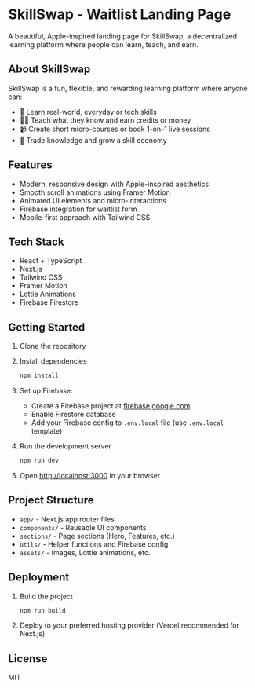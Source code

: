 # SkillSwap - Waitlist Landing Page

A beautiful, Apple-inspired landing page for SkillSwap, a decentralized learning platform where people can learn, teach, and earn.

## About SkillSwap

SkillSwap is a fun, flexible, and rewarding learning platform where anyone can:
- 🧠 Learn real-world, everyday or tech skills
- 👩‍🏫 Teach what they know and earn credits or money
- 📹 Create short micro-courses or book 1-on-1 live sessions
- 🔄 Trade knowledge and grow a skill economy

## Features

- Modern, responsive design with Apple-inspired aesthetics
- Smooth scroll animations using Framer Motion
- Animated UI elements and micro-interactions
- Firebase integration for waitlist form
- Mobile-first approach with Tailwind CSS

## Tech Stack

- React + TypeScript
- Next.js
- Tailwind CSS
- Framer Motion
- Lottie Animations
- Firebase Firestore

## Getting Started

1. Clone the repository
2. Install dependencies
   ```bash
   npm install
   ```
3. Set up Firebase:
   - Create a Firebase project at [firebase.google.com](https://firebase.google.com)
   - Enable Firestore database
   - Add your Firebase config to `.env.local` file (use `.env.local` template)

4. Run the development server
   ```bash
   npm run dev
   ```

5. Open [http://localhost:3000](http://localhost:3000) in your browser

## Project Structure

- `app/` - Next.js app router files
- `components/` - Reusable UI components
- `sections/` - Page sections (Hero, Features, etc.)
- `utils/` - Helper functions and Firebase config
- `assets/` - Images, Lottie animations, etc.

## Deployment

1. Build the project
   ```bash
   npm run build
   ```

2. Deploy to your preferred hosting provider (Vercel recommended for Next.js)

## License

MIT 